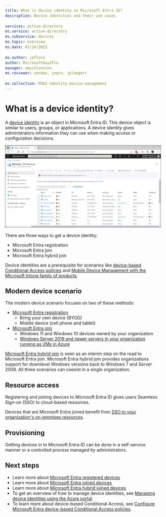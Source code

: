 ```yaml
---
title: What is device identity in Microsoft Entra ID?
description: Device identities and their use cases

services: active-directory
ms.service: active-directory
ms.subservice: devices
ms.topic: overview
ms.date: 01/24/2023

ms.author: joflore
author: MicrosoftGuyJFlo
manager: amycolannino
ms.reviewer: sandeo, jogro, jploegert

ms.collection: M365-identity-device-management
---
```

# What is a device identity?

A [device identity](/graph/api/resources/device) is an object in Microsoft Entra ID. This device object is similar to users, groups, or applications. A device identity gives administrators information they can use when making access or configuration decisions.

![Devices displayed in Microsoft Entra Devices blade](./media/overview/azure-active-directory-devices-all-devices.png)

There are three ways to get a device identity:

- Microsoft Entra registration
- Microsoft Entra join
- Microsoft Entra hybrid join

Device identities are a prerequisite for scenarios like [device-based Conditional Access policies](../conditional-access/concept-conditional-access-grant.md) and [Mobile Device Management with the Microsoft Intune family of products](/mem/endpoint-manager-overview).

## Modern device scenario

The modern device scenario focuses on two of these methods: 

- [Microsoft Entra registration](concept-device-registration.md) 
   - Bring your own device (BYOD)
   - Mobile device (cell phone and tablet)
- [Microsoft Entra join](concept-directory-join.md)
   - Windows 11 and Windows 10 devices owned by your organization
   - [Windows Server 2019 and newer servers in your organization running as VMs in Azure](howto-vm-sign-in-azure-ad-windows.md)

[Microsoft Entra hybrid join](concept-hybrid-join.md) is seen as an interim step on the road to Microsoft Entra join. Microsoft Entra hybrid join provides organizations support for downlevel Windows versions back to Windows 7 and Server 2008. All three scenarios can coexist in a single organization.

## Resource access

Registering and joining devices to Microsoft Entra ID gives users Seamless Sign-on (SSO) to cloud-based resources.

Devices that are Microsoft Entra joined benefit from [SSO to your organization's on-premises resources](device-sso-to-on-premises-resources.md).

## Provisioning

Getting devices in to Microsoft Entra ID can be done in a self-service manner or a controlled process managed by administrators.

## Next steps

- Learn more about [Microsoft Entra registered devices](concept-device-registration.md)
- Learn more about [Microsoft Entra joined devices](concept-directory-join.md)
- Learn more about [Microsoft Entra hybrid joined devices](concept-hybrid-join.md)
- To get an overview of how to manage device identities, see [Managing device identities using the Azure portal](manage-device-identities.md).
- To learn more about device-based Conditional Access, see [Configure Microsoft Entra device-based Conditional Access policies](../conditional-access/concept-conditional-access-grant.md).
